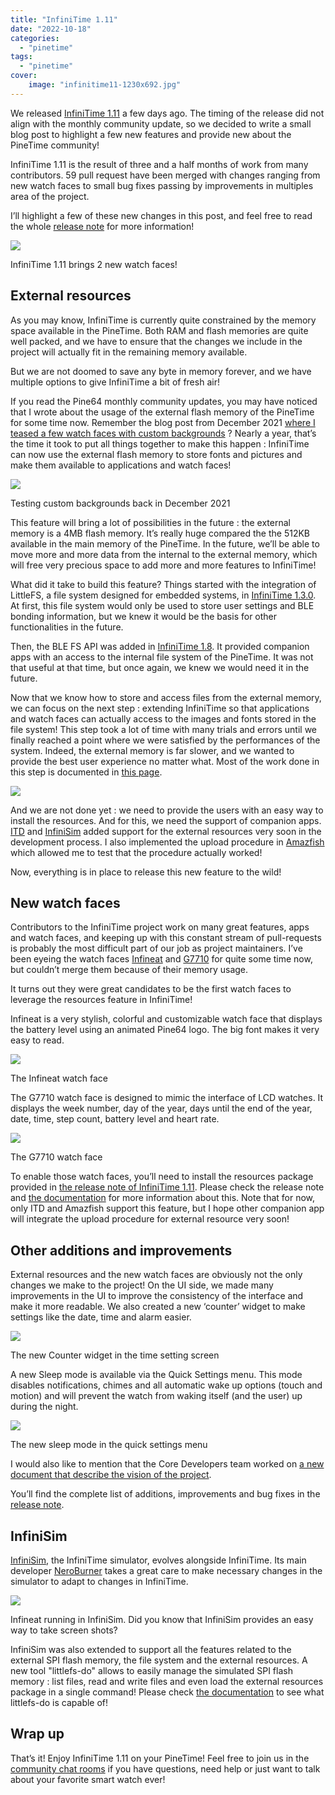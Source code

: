 ```yaml
---
title: "InfiniTime 1.11"
date: "2022-10-18"
categories: 
  - "pinetime"
tags: 
  - "pinetime"
cover: 
    image: "infinitime11-1230x692.jpg"
---
```


We released [InfiniTime 1.11](https://github.com/InfiniTimeOrg/InfiniTime/releases/tag/1.11.0) a few days ago. The timing of the release did not align with the monthly community update, so we decided to write a small blog post to highlight a few new features and provide new about the PineTime community!

InfiniTime 1.11 is the result of three and a half months of work from many contributors. 59 pull request have been merged with changes ranging from new watch faces to small bug fixes passing by improvements in multiples area of the project.

I’ll highlight a few of these new changes in this post, and feel free to read the whole [release note](https://github.com/InfiniTimeOrg/InfiniTime/releases/tag/1.10.0) for more information!

![](/blog/images/shooting_1-682x1024.jpg)

InfiniTime 1.11 brings 2 new watch faces!

## External resources

As you may know, InfiniTime is currently quite constrained by the memory space available in the PineTime. Both RAM and flash memories are quite well packed, and we have to ensure that the changes we include in the project will actually fit in the remaining memory available.

But we are not doomed to save any byte in memory forever, and we have multiple options to give InfiniTime a bit of fresh air!

If you read the Pine64 monthly community updates, you may have noticed that I wrote about the usage of the external flash memory of the PineTime for some time now. Remember the blog post from December 2021 [where I teased a few watch faces with custom backgrounds](https://www.pine64.org/2021/12/15/december-update-a-year-in-review/) ? Nearly a year, that’s the time it took to put all things together to make this happen : InfiniTime can now use the external flash memory to store fonts and pictures and make them available to applications and watch faces!

![](/blog/images/custom-backgrounds-300x300.png)

Testing custom backgrounds back in December 2021

This feature will bring a lot of possibilities in the future : the external memory is a 4MB flash memory. It’s really huge compared the the 512KB available in the main memory of the PineTime. In the future, we’ll be able to move more and more data from the internal to the external memory, which will free very precious space to add more and more features to InfiniTime!

What did it take to build this feature? Things started with the integration of LittleFS, a file system designed for embedded systems, in [InfiniTime 1.3.0](https://github.com/InfiniTimeOrg/InfiniTime/releases/tag/1.3.0). At first, this file system would only be used to store user settings and BLE bonding information, but we knew it would be the basis for other functionalities in the future.

Then, the BLE FS API was added in [InfiniTime 1.8](https://github.com/InfiniTimeOrg/InfiniTime/releases/tag/1.8.0). It provided companion apps with an access to the internal file system of the PineTime. It was not that useful at that time, but once again, we knew we would need it in the future.

Now that we know how to store and access files from the external memory, we can focus on the next step : extending InfiniTime so that applications and watch faces can actually access to the images and fonts stored in the file system! This step took a lot of time with many trials and errors until we finally reached a point where we were satisfied by the performances of the system. Indeed, the external memory is far slower, and we wanted to provide the best user experience no matter what. Most of the work done in this step is documented in [this page](https://github.com/InfiniTimeOrg/InfiniTime/issues/321).

![](/blog/images/external-resources-history.png)

And we are not done yet : we need to provide the users with an easy way to install the resources. And for this, we need the support of companion apps. [ITD](https://gitea.arsenm.dev/Arsen6331/itd) and [InfiniSim](https://github.com/InfiniTimeOrg/InfiniSim) added support for the external resources very soon in the development process. I also implemented the upload procedure in [Amazfish](https://github.com/piggz/harbour-amazfish/pull/236) which allowed me to test that the procedure actually worked!

Now, everything is in place to release this new feature to the wild!

## New watch faces

Contributors to the InfiniTime project work on many great features, apps and watch faces, and keeping up with this constant stream of pull-requests is probably the most difficult part of our job as project maintainers. I’ve been eyeing the watch faces [Infineat](https://github.com/InfiniTimeOrg/InfiniTime/pull/1024) and [G7710](https://github.com/InfiniTimeOrg/InfiniTime/pull/1122) for quite some time now, but couldn’t merge them because of their memory usage.

It turns out they were great candidates to be the first watch faces to leverage the resources feature in InfiniTime!

Infineat is a very stylish, colorful and customizable watch face that displays the battery level using an animated Pine64 logo. The big font makes it very easy to read.

![](/blog/images/infineat.png)

The Infineat watch face

The G7710 watch face is designed to mimic the interface of LCD watches. It displays the week number, day of the year, days until the end of the year, date, time, step count, battery level and heart rate.

![](/blog/images/g7710.png)

The G7710 watch face

To enable those watch faces, you’ll need to install the resources package provided in [the release note of InfiniTime 1.11](https://github.com/InfiniTimeOrg/InfiniTime/releases/tag/1.11.0). Please check the release note and [the documentation](https://github.com/InfiniTimeOrg/InfiniTime/blob/develop/doc/gettingStarted/updating-software.md#updating-resources) for more information about this. Note that for now, only ITD and Amazfish support this feature, but I hope other companion app will integrate the upload procedure for external resource very soon!

## Other additions and improvements

External resources and the new watch faces are obviously not the only changes we make to the project! On the UI side, we made many improvements in the UI to improve the consistency of the interface and make it more readable. We also created a new ‘counter’ widget to make settings like the date, time and alarm easier.

![](/blog/images/counter-widget.png)

The new Counter widget in the time setting screen

A new Sleep mode is available via the Quick Settings menu. This mode disables notifications, chimes and all automatic wake up options (touch and motion) and will prevent the watch from waking itself (and the user) up during the night.

![](/blog/images/sleep-mode.png)

The new sleep mode in the quick settings menu

I would also like to mention that the Core Developers team worked on [a new document that describe the vision of the project](https://github.com/InfiniTimeOrg/InfiniTime/blob/develop/doc/InfiniTimeVision.md).

You’ll find the complete list of additions, improvements and bug fixes in the [release note](https://github.com/InfiniTimeOrg/InfiniTime/releases/tag/1.11.0).

## InfiniSim

[InfiniSim](https://github.com/InfiniTimeOrg/InfiniSim), the InfiniTime simulator, evolves alongside InfiniTime. Its main developer [NeroBurner](https://github.com/NeroBurner) takes a great care to make necessary changes in the simulator to adapt to changes in InfiniTime.

![](/blog/images/infinisim-1-1024x337.png)

Infineat running in InfiniSim. Did you know that InfiniSim provides an easy way to take screen shots?

InfiniSim was also extended to support all the features related to the external SPI flash memory, the file system and the external resources. A new tool "littlefs-do" allows to easily manage the simulated SPI flash memory : list files, read and write files and even load the external resources package in a single command! Please check [the documentation](https://github.com/InfiniTimeOrg/InfiniSim#littlefs-do-helper) to see what littlefs-do is capable of!

## Wrap up

That’s it! Enjoy InfiniTime 1.11 on your PineTime! Feel free to join us in the [community chat rooms](https://wiki.pine64.org/wiki/Main_Page#Chat_Platforms) if you have questions, need help or just want to talk about your favorite smart watch ever!
